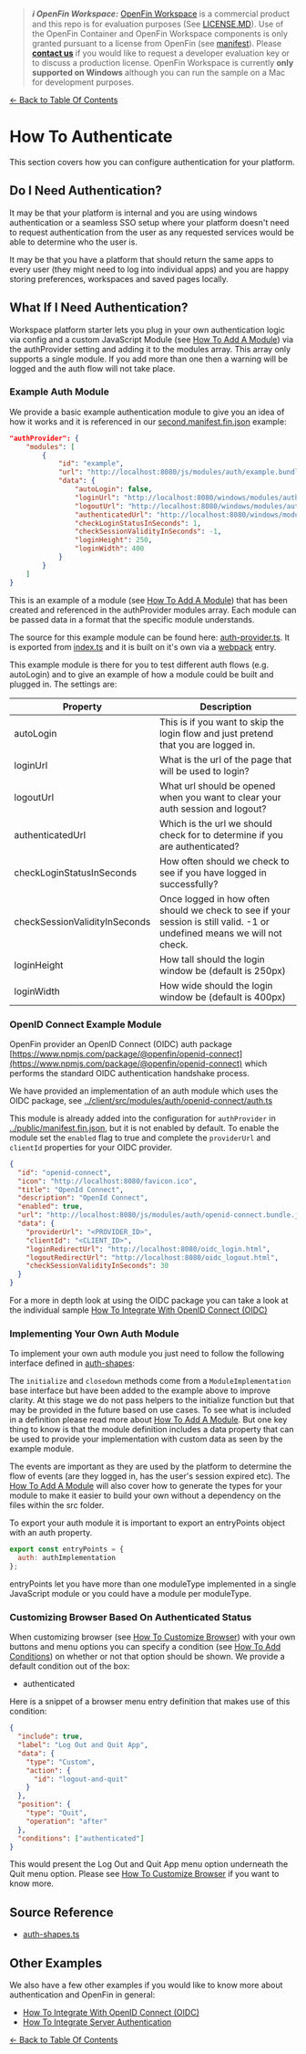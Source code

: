 > **_:information_source: OpenFin Workspace:_** [OpenFin Workspace](https://www.openfin.co/workspace/) is a commercial product and this repo is for evaluation purposes (See [LICENSE.MD](../LICENSE.MD)). Use of the OpenFin Container and OpenFin Workspace components is only granted pursuant to a license from OpenFin (see [manifest](../public/manifest.fin.json)). Please [**contact us**](https://www.openfin.co/workspace/poc/) if you would like to request a developer evaluation key or to discuss a production license.
> OpenFin Workspace is currently **only supported on Windows** although you can run the sample on a Mac for development purposes.

[<- Back to Table Of Contents](../README.md)

# How To Authenticate

This section covers how you can configure authentication for your platform.

## Do I Need Authentication?

It may be that your platform is internal and you are using windows authentication or a seamless SSO setup where your platform doesn't need to request authentication from the user as any requested services would be able to determine who the user is.

It may be that you have a platform that should return the same apps to every user (they might need to log into individual apps) and you are happy storing preferences, workspaces and saved pages locally.

## What If I Need Authentication?

Workspace platform starter lets you plug in your own authentication logic via config and a custom JavaScript Module (see [How To Add A Module](./how-to-add-a-module.md)) via the authProvider setting and adding it to the modules array. This array only supports a single module. If you add more than one then a warning will be logged and the auth flow will not take place.

### Example Auth Module

We provide a basic example authentication module to give you an idea of how it works and it is referenced in our [second.manifest.fin.json](../public/second.manifest.fin.json) example:

```json
"authProvider": {
    "modules": [
        {
            "id": "example",
            "url": "http://localhost:8080/js/modules/auth/example.bundle.js",
            "data": {
                "autoLogin": false,
                "loginUrl": "http://localhost:8080/windows/modules/auth/example-login.html",
                "logoutUrl": "http://localhost:8080/windows/modules/auth/example-logged-out.html",
                "authenticatedUrl": "http://localhost:8080/windows/modules/auth/example-logged-in.html",
                "checkLoginStatusInSeconds": 1,
                "checkSessionValidityInSeconds": -1,
                "loginHeight": 250,
                "loginWidth": 400
            }
        }
    ]
}
```

This is an example of a module (see [How To Add A Module](./how-to-add-a-module.md)) that has been created and referenced in the authProvider modules array. Each module can be passed data in a format that the specific module understands.

The source for this example module can be found here: [auth-provider.ts](../client/src/modules/auth/example/auth-provider.ts). It is exported from [index.ts](../client/src/modules/auth/example/index.ts) and it is built on it's own via a [webpack](../client/webpack.config.js) entry.

This example module is there for you to test different auth flows (e.g. autoLogin) and to give an example of how a module could be built and plugged in. The settings are:

| Property                      | Description                                                                                                              |
| ----------------------------- | ------------------------------------------------------------------------------------------------------------------------ |
| autoLogin                     | This is if you want to skip the login flow and just pretend that you are logged in.                                      |
| loginUrl                      | What is the url of the page that will be used to login?                                                                  |
| logoutUrl                     | What url should be opened when you want to clear your auth session and logout?                                           |
| authenticatedUrl              | Which is the url we should check for to determine if you are authenticated?                                              |
| checkLoginStatusInSeconds     | How often should we check to see if you have logged in successfully?                                                     |
| checkSessionValidityInSeconds | Once logged in how often should we check to see if your session is still valid. -1 or undefined means we will not check. |
| loginHeight                   | How tall should the login window be (default is 250px)                                                                   |
| loginWidth                    | How wide should the login window be (default is 400px)                                                                   |

### OpenID Connect Example Module

OpenFin provider an OpenID Connect (OIDC) auth package [https://www.npmjs.com/package/@openfin/openid-connect](https://www.npmjs.com/package/@openfin/openid-connect) which performs the standard OIDC authentication handshake process.

We have provided an implementation of an auth module which uses the OIDC package, see [../client/src/modules/auth/openid-connect/auth.ts](../client/src/modules/auth/openid-connect/auth.ts)

This module is already added into the configuration for `authProvider` in [../public/manifest.fin.json](../public/manifest.fin.json), but it is not enabled by default. To enable the module set the `enabled` flag to true and complete the `providerUrl` and `clientId` properties for your OIDC provider.

```json
{
  "id": "openid-connect",
  "icon": "http://localhost:8080/favicon.ico",
  "title": "OpenId Connect",
  "description": "OpenId Connect",
  "enabled": true,
  "url": "http://localhost:8080/js/modules/auth/openid-connect.bundle.js",
  "data": {
    "providerUrl": "<PROVIDER_ID>",
    "clientId": "<CLIENT_ID>",
    "loginRedirectUrl": "http://localhost:8080/oidc_login.html",
    "logoutRedirectUrl": "http://localhost:8080/oidc_logout.html",
    "checkSessionValidityInSeconds": 30
  }
}
```

For a more in depth look at using the OIDC package you can take a look at the individual sample [How To Integrate With OpenID Connect (OIDC)](../../integrate-with-openid-connect/README.md)

### Implementing Your Own Auth Module

To implement your own auth module you just need to follow the following interface defined in [auth-shapes](../client/src/framework/shapes/auth-shapes.ts):

The `initialize` and `closedown` methods come from a `ModuleImplementation` base interface but have been added to the example above to improve clarity. At this stage we do not pass helpers to the initialize function but that may be provided in the future based on use cases. To see what is included in a definition please read more about [How To Add A Module](./how-to-add-a-module.md). But one key thing to know is that the module definition includes a data property that can be used to provide your implementation with custom data as seen by the example module.

The events are important as they are used by the platform to determine the flow of events (are they logged in, has the user's session expired etc). The [How To Add A Module](./how-to-add-a-module.md) will also cover how to generate the types for your module to make it easier to build your own without a dependency on the files within the src folder.

To export your auth module it is important to export an entryPoints object with an auth property.

```javascript
export const entryPoints = {
  auth: authImplementation
};
```

entryPoints let you have more than one moduleType implemented in a single JavaScript module or you could have a module per moduleType.

### Customizing Browser Based On Authenticated Status

When customizing browser (see [How To Customize Browser](./how-to-customize-browser.md)) with your own buttons and menu options you can specify a condition (see [How To Add Conditions](./how-to-add-conditions.md)) on whether or not that option should be shown. We provide a default condition out of the box:

- authenticated

Here is a snippet of a browser menu entry definition that makes use of this condition:

```json
{
  "include": true,
  "label": "Log Out and Quit App",
  "data": {
    "type": "Custom",
    "action": {
      "id": "logout-and-quit"
    }
  },
  "position": {
    "type": "Quit",
    "operation": "after"
  },
  "conditions": ["authenticated"]
}
```

This would present the Log Out and Quit App menu option underneath the Quit menu option. Please see [How To Customize Browser](./how-to-customize-browser.md) if you want to know more.

## Source Reference

- [auth-shapes.ts](../client/src/framework/shapes/auth-shapes.ts)

## Other Examples

We also have a few other examples if you would like to know more about authentication and OpenFin in general:

- [How To Integrate With OpenID Connect (OIDC)](../../integrate-with-openid-connect/README.md)
- [How To Integrate Server Authentication](../../integrate-server-authentication/README.md)

[<- Back to Table Of Contents](../README.md)
